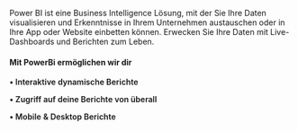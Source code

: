 <!-- @format -->


Power BI ist eine Business Intelligence Lösung, mit der Sie Ihre Daten visualisieren und Erkenntnisse in Ihrem Unternehmen austauschen oder in Ihre App oder Website einbetten können. Erwecken Sie Ihre Daten mit Live-Dashboards und Berichten zum Leben.

#### Mit PowerBi ermöglichen wir dir

<div  >
<p style="font-weight: 600;text-align: left;">&#8226 Interaktive dynamische Berichte <br/></p>
<p style="font-weight: 600;text-align: left;">&#8226 Zugriff auf deine Berichte von überall <br/></p>
<p style="font-weight: 600;text-align: left;">&#8226 Mobile & Desktop Berichte <br/></p>

</div>
